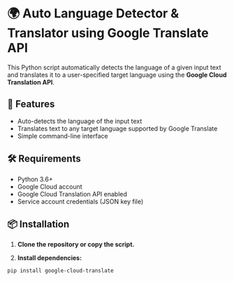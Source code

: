# 🌍 Auto Language Detector & Translator using Google Translate API

This Python script automatically detects the language of a given input text and translates it to a user-specified target language using the **Google Cloud Translation API**.

## 🚀 Features

- Auto-detects the language of the input text
- Translates text to any target language supported by Google Translate
- Simple command-line interface

## 🛠 Requirements

- Python 3.6+
- Google Cloud account
- Google Cloud Translation API enabled
- Service account credentials (JSON key file)

## 📦 Installation

1. **Clone the repository or copy the script.**

2. **Install dependencies:**

```bash
pip install google-cloud-translate
